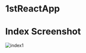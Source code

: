 # 1stReactApp

# Index Screenshot #

![index1](https://user-images.githubusercontent.com/29842242/32983373-642aa190-cc61-11e7-8f80-2ff2169ce2bf.png)
